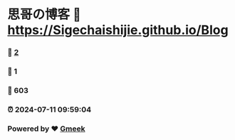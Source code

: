 # 思哥の博客 :link: https://Sigechaishijie.github.io/Blog 
### :page_facing_up: [2](https://Sigechaishijie.github.io/Blog/tag.html) 
### :speech_balloon: 1 
### :hibiscus: 603 
### :alarm_clock: 2024-07-11 09:59:04 
### Powered by :heart: [Gmeek](https://github.com/Meekdai/Gmeek)
